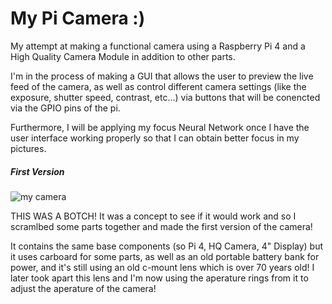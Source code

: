 # My Pi Camera :)
My attempt at making a functional camera using a Raspberry Pi 4 and a High Quality Camera Module in addition to other parts.

I'm in the process of making a GUI that allows the user to preview the live feed of the camera, as well as control different camera settings (like the exposure, shutter speed, contrast, etc...) via buttons that will be conencted via the GPIO pins of the pi.

Furthermore, I will be applying my focus Neural Network once I have the user interface working properly so that I can obtain better focus in my pictures. 

##### First Version

![my camera](https://github.com/wallenby/erik_pi_camera/assets/83599857/ab4a7ec1-60b4-4f82-bc45-d4704dbb30a2)

THIS WAS A BOTCH! It was a concept to see if it would work and so I scramlbed some parts together and made the first version of the camera!

It contains the same base components (so Pi 4, HQ Camera, 4" Display) but it uses carboard for some parts, as well as an old portable battery bank for power, and it's still using an old c-mount lens which is over 70 years old! I later took apart this lens and I'm now using the aperature rings from it to adjust the aperature of the camera!
